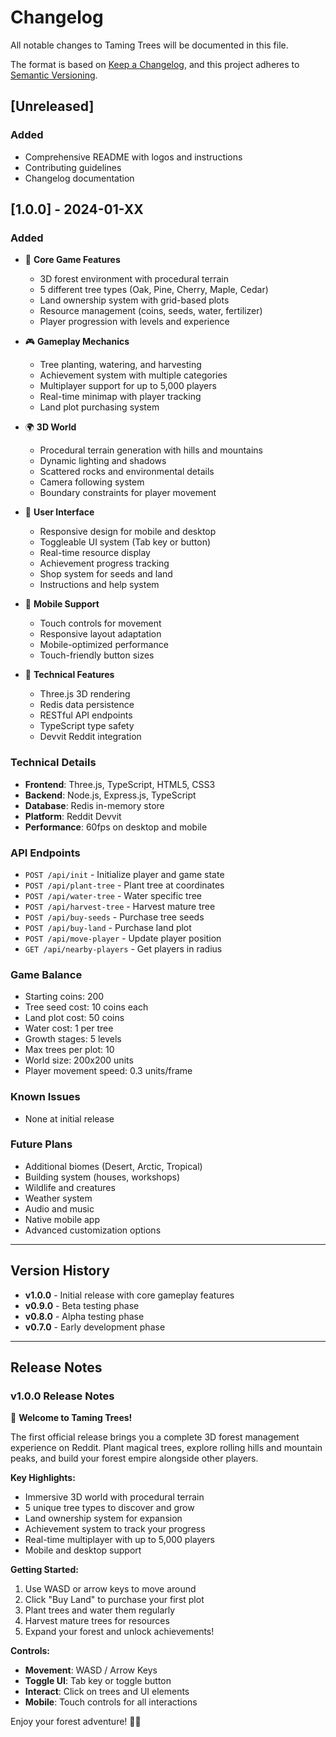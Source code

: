 # Changelog

All notable changes to Taming Trees will be documented in this file.

The format is based on [Keep a Changelog](https://keepachangelog.com/en/1.0.0/),
and this project adheres to [Semantic Versioning](https://semver.org/spec/v2.0.0.html).

## [Unreleased]

### Added
- Comprehensive README with logos and instructions
- Contributing guidelines
- Changelog documentation

## [1.0.0] - 2024-01-XX

### Added
- 🌳 **Core Game Features**
  - 3D forest environment with procedural terrain
  - 5 different tree types (Oak, Pine, Cherry, Maple, Cedar)
  - Land ownership system with grid-based plots
  - Resource management (coins, seeds, water, fertilizer)
  - Player progression with levels and experience

- 🎮 **Gameplay Mechanics**
  - Tree planting, watering, and harvesting
  - Achievement system with multiple categories
  - Multiplayer support for up to 5,000 players
  - Real-time minimap with player tracking
  - Land plot purchasing system

- 🌍 **3D World**
  - Procedural terrain generation with hills and mountains
  - Dynamic lighting and shadows
  - Scattered rocks and environmental details
  - Camera following system
  - Boundary constraints for player movement

- 🎨 **User Interface**
  - Responsive design for mobile and desktop
  - Toggleable UI system (Tab key or button)
  - Real-time resource display
  - Achievement progress tracking
  - Shop system for seeds and land
  - Instructions and help system

- 📱 **Mobile Support**
  - Touch controls for movement
  - Responsive layout adaptation
  - Mobile-optimized performance
  - Touch-friendly button sizes

- 🔧 **Technical Features**
  - Three.js 3D rendering
  - Redis data persistence
  - RESTful API endpoints
  - TypeScript type safety
  - Devvit Reddit integration

### Technical Details
- **Frontend**: Three.js, TypeScript, HTML5, CSS3
- **Backend**: Node.js, Express.js, TypeScript
- **Database**: Redis in-memory store
- **Platform**: Reddit Devvit
- **Performance**: 60fps on desktop and mobile

### API Endpoints
- `POST /api/init` - Initialize player and game state
- `POST /api/plant-tree` - Plant tree at coordinates
- `POST /api/water-tree` - Water specific tree
- `POST /api/harvest-tree` - Harvest mature tree
- `POST /api/buy-seeds` - Purchase tree seeds
- `POST /api/buy-land` - Purchase land plot
- `POST /api/move-player` - Update player position
- `GET /api/nearby-players` - Get players in radius

### Game Balance
- Starting coins: 200
- Tree seed cost: 10 coins each
- Land plot cost: 50 coins
- Water cost: 1 per tree
- Growth stages: 5 levels
- Max trees per plot: 10
- World size: 200x200 units
- Player movement speed: 0.3 units/frame

### Known Issues
- None at initial release

### Future Plans
- Additional biomes (Desert, Arctic, Tropical)
- Building system (houses, workshops)
- Wildlife and creatures
- Weather system
- Audio and music
- Native mobile app
- Advanced customization options

---

## Version History

- **v1.0.0** - Initial release with core gameplay features
- **v0.9.0** - Beta testing phase
- **v0.8.0** - Alpha testing phase
- **v0.7.0** - Early development phase

---

## Release Notes

### v1.0.0 Release Notes
🎉 **Welcome to Taming Trees!** 

The first official release brings you a complete 3D forest management experience on Reddit. Plant magical trees, explore rolling hills and mountain peaks, and build your forest empire alongside other players.

**Key Highlights:**
- Immersive 3D world with procedural terrain
- 5 unique tree types to discover and grow
- Land ownership system for expansion
- Achievement system to track your progress
- Real-time multiplayer with up to 5,000 players
- Mobile and desktop support

**Getting Started:**
1. Use WASD or arrow keys to move around
2. Click "Buy Land" to purchase your first plot
3. Plant trees and water them regularly
4. Harvest mature trees for resources
5. Expand your forest and unlock achievements!

**Controls:**
- **Movement**: WASD / Arrow Keys
- **Toggle UI**: Tab key or toggle button
- **Interact**: Click on trees and UI elements
- **Mobile**: Touch controls for all interactions

Enjoy your forest adventure! 🌳✨
